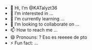 - 👋 Hi, I’m @KATalyzt36
- 👀 I’m interested in ...
- 🌱 I’m currently learning ...
- 💞️ I’m looking to collaborate on ...
- 📫 How to reach me ...
- 😄 Pronouns: ? Eso es reeeee de pto
- ⚡ Fun fact: ...

<!---
KATalyzt36/KATalyzt36 is a ✨ special ✨ repository because its `README.md` (this file) appears on your GitHub profile.
You can click the Preview link to take a look at your changes.
--->
